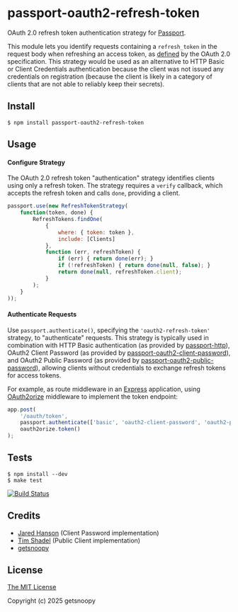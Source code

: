 # passport-oauth2-refresh-token

OAuth 2.0 refresh token authentication strategy for [Passport](https://github.com/jaredhanson/passport).

This module lets you identify requests containing a `refresh_token` in the
request body when refreshing an access token, as
[defined](https://datatracker.ietf.org/doc/html/rfc6749#section-6) by the OAuth
2.0 specification. This strategy would be used as an alternative to HTTP Basic
or Client Credentials authentication because the client was not issued any
credentials on registration (because the client is likely in a category of
clients that are not able to reliably keep their secrets).

## Install

```shell
$ npm install passport-oauth2-refresh-token
```

## Usage

#### Configure Strategy

The OAuth 2.0 refresh token "authentication" strategy identifies clients using
only a refresh token.  The strategy requires a `verify` callback, which accepts
the refresh token and calls `done`, providing a client.

```javascript
passport.use(new RefreshTokenStrategy(
	function(token, done) {
		RefreshTokens.findOne(
			{
				where: { token: token },
				include: [Clients]
			},
			function (err, refreshToken) {
				if (err) { return done(err); }
				if (!refreshToken) { return done(null, false); }
				return done(null, refreshToken.client);
			}
		);
	}
));
```

#### Authenticate Requests

Use `passport.authenticate()`, specifying the `'oauth2-refresh-token'`
strategy, to "authenticate" requests. This strategy is typically used in
combination with HTTP Basic authentication (as provided by [passport-http][http]),
OAuth2 Client Password (as provided by [passport-oauth2-client-password][pass]), and
OAuth2 Public Password (as provided by [passport-oauth2-public-password][public]),
allowing clients without credentials to exchange refresh tokens for access tokens.

[http]: https://github.com/jaredhanson/passport-http
[pass]: https://github.com/jaredhanson/passport-oauth2-client-password
[public]: https://github.com/timshadel/passport-oauth2-public-client

For example, as route middleware in an [Express](http://expressjs.com/)
application, using [OAuth2orize](https://github.com/jaredhanson/oauth2orize)
middleware to implement the token endpoint:

```javascript
app.post(
	'/oauth/token',
	passport.authenticate(['basic', 'oauth2-client-password', 'oauth2-public-client', 'oauth2-refresh-token'], { session: false }),
	oauth2orize.token()
);
```

## Tests

```shell
$ npm install --dev
$ make test
```

[![Build Status](https://secure.travis-ci.org/getsnoopy/passport-oauth2-refresh-token.png)](http://travis-ci.org/getsnoopy/passport-oauth2-refresh-token)

## Credits

- [Jared Hanson](http://github.com/jaredhanson) (Client Password implementation)
- [Tim Shadel](http://github.com/timshadel) (Public Client implementation)
- [getsnoopy](http://github.com/getsnoopy)

## License

[The MIT License](http://opensource.org/licenses/MIT)

Copyright (c) 2025 getsnoopy
